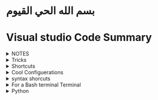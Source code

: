 # بسم الله الحي القيوم
# Visual studio Code Summary





<details>
  <summary>NOTES</summary>

|NOTE|what about it| related commands| what that command do|
| :---:| :---:| :---:|:---:|
| |




----
</details>





<details>
  <summary>Tricks</summary>

|Trick|How|Additional info|
|:---|:---|:---:|
|Search by Category | ![](img/1.png)
Adding a snipet of code| `google it hhh bm`|you can add a snipet of code and assign a keyword to it so everytime you write that keyword you get VSC suggesting to complete the rest of code for you



----
</details>




<details>
  <summary>Shortcuts</summary>

|Commands|Keyboard Shortcut|additional info
|:--|:--|:--:|
Command palette|`Ctrl+Shift+P` or alternativly `view` > `Command palette`|shows all commands
go to file|`Ctrl + P`
BreadCrumbs|`Ctrl + Shift + .` and `Ctrl + shift+ ;`|![](img/2.png)
Move between Tabs or "editors" as VS code calls them|`Ctrl + PgUP/PgDn` or <code>alt + &larr;</code>To go Backward and <code>alt + &rarr; </code> To go Forward also you can use `alt + 1` to `alt + 9` if you have 9 tabs open|
Move between split windows or "groups" as VS code calls them|`Ctrl+ alt + 1` to `Ctrl + alt + 9`|
split current tab to the right |<code>Ctrl + alt + &rarr; </code> and to get it back <code>Ctrl+ alt + &larr;</code>
split a duplicate of current tab to the right|`Ctrl + \`
Side bar Toggle|`Ctrl + B`
Terminal Toggle|<code>Ctrl + &grave;</code>

----
</details>





<details>
  <summary>Cool Configuerations</summary>

- set the cursor blinking animation to expanding instead of blinking from the Settings `Ctrl + ,`
- in the side bar (`ctrl + B` To Show) in the explorer window(`ctrl + shift+ E` To Show) Hide everything but the open Editor section and the time line and the outline and everything but your explorer folders
- don't stick with the default VS icon themes insted download your preferable icon theme and color theme and change to it from `Files` > `preferences` > themes
- change the default terminal from settings ` Ctrl + ,` to the git bash shell instead of windows cmd or windows power shell
- set a default path to the termianl to open to instead of writing (cd ./path/some_dir) everytime
- set the terminal right click behaviour to Default instead of paste
- Delay the pop ups that appears once you hover on or select a function.. you can do that from settings > search for Hover and delay and make it 700ms
- When you save a file and last fewlines are just empty and maybe there's random spaces at the end of several lines and you want to getrid of that on saving files.. you can do that from the settings by checking the `Trim Final newlines` and `Trim trailing WhiteSpaces`

----
</details>




































<details>
  <summary>syntax shorcuts</summary>

|Commands|Keyboard Shortcut|additional info
|:--|:--|:--:|
comment a line or multible linees in any language|`Ctrl + /`
add another cursor anywhere |`alt + click`
add another cursor above |<code>Ctrl + alt + &uarr;</code>
add another cursor Below |<code>Ctrl + alt + &darr;</code>
add another cursor at the end of lines |<code>shift + alt + i</code>
**move the line UP or multible lines up** |<code>alt + &uarr;</code>
move the line Down or multible lines down |<code>alt + &darr;</code>
**Doublicate a line UP or multible lines up** |<code>alt + &darr;</code>
Doublicate a line Down or multible lines down |<code>alt + &uarr;</code>
move the cursor in the body of the snippet|`tab`|<details><summary>additional info</summary>after VS Code complete your code and write a snippet for you<br> ![](img/3.png) ![](img/4.png)<br>, you can move the cursor through some positions in the snippet by pressing `tab` <br>![](img/5.png)<br>.. keep pressing tab and it will move the curser to another place in the snippet identified in the snippet json file and you can edit it so every time you press `tab` it move the cusor wherever you like in the snippet</details>
**Expand Selection**|<code>shift + alt + &rarr;</code>
**Select the current word that the curser is on**|`Ctrl + D` or <code>shift + alt + &rarr;</code>
Select the current line that the curser is on|<code>shift + alt + &rarr;</code> Two times
Select the current Block of code that the curser is on|<code>shift + alt + &rarr;</code>  Three times
Select from this line till the end of file|<code>shift + alt + &rarr;</code>  four times
**Select the next match of current selection**|`Ctrl + D`
**Select All matches of current selection**|`Ctrl + Shift + L`|also selects all matches of Findmatch
To change all matches of a findmatch|hit `Ctrl + Enter` or click the change all button
Deselect(Clear selection) and close the Find window | `Escape` | would also work and clear section in the Terminal window
Go to line 60|`Ctrl + G` and type 60 or alternativly `Ctrl + P` then `:60`
**Go to Last Cursor Position**|`Ctrl + U`
Go 30 Lines Back or next|`PgUp`/`PgDn`
Go To Brackets|`Ctrl + Shift \`
Go To Defention|`F12`
Go To implementation|`Ctrl + F12`
Go To Next Problem (Error,Warn..etc)|`Alt + F8`
Go To Next Problem in all files(Error,Warn..etc)|`F8`
Go To Next reference|`F4`
Go To last reference|`shift + F4`
Go To Next Sympol Highlight|`F7`
Go To References|`shift + F4`
Scroll up and down like the mouse | <code>alt + &uarr;</code> and <code>alt + &darr;</code>
Fold and unfold Code blocks|`Ctrl + shift + [`   `Ctrl + shift + ]`
Fold All|`Ctrl + K Ctrl + 0`
unFold All|`Ctrl + K Ctrl + j`
Fold all Comment blocks|`Ctrl + K Ctrl + /`
Fold Lvl 1 to 7|`Ctrl + K Ctrl + 1/2/3..7`
Format File|`Shift + alt + F`
Format Selection|`Ctrl + K Ctrl + F`








----
</details>






<details>
  <summary>For a Bash terminal Terminal</summary>

|Trick|How|Additional info|
|:---|:---|:---:|
Terminal Toggle|<code>Ctrl + &grave;</code>
New Terminal|<code>Ctrl + Shift +&grave;</code>
Kill Active Terminal|`Ctrl + K` <code>Ctrl +&grave;</code>| Needs To be Assigned first as there's no such shortcut by default
To move the Cursor of the mouse| `alt + click`|should be specified from the settings
Copy text|` Ctrl + shift + C` or `Ctrl + insert`
Paste text|`Ctrl + shift + V` or `insert` or `shift + insert`


----
</details>







<details>
  <summary>Python</summary>

|Trick|How|Additional info|
|:---|:---|:---:|
Run Selection or current line in a terminal|`shift + Enter`


----
</details>
